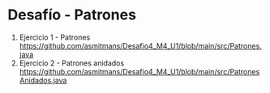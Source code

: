 # Desafío - Patrones
1. Ejercicio 1 - Patrones<br>
https://github.com/asmitmans/Desafio4_M4_U1/blob/main/src/Patrones.java<br>
2. Ejercicio 2 - Patrones anidados<br>
https://github.com/asmitmans/Desafio4_M4_U1/blob/main/src/PatronesAnidados.java
